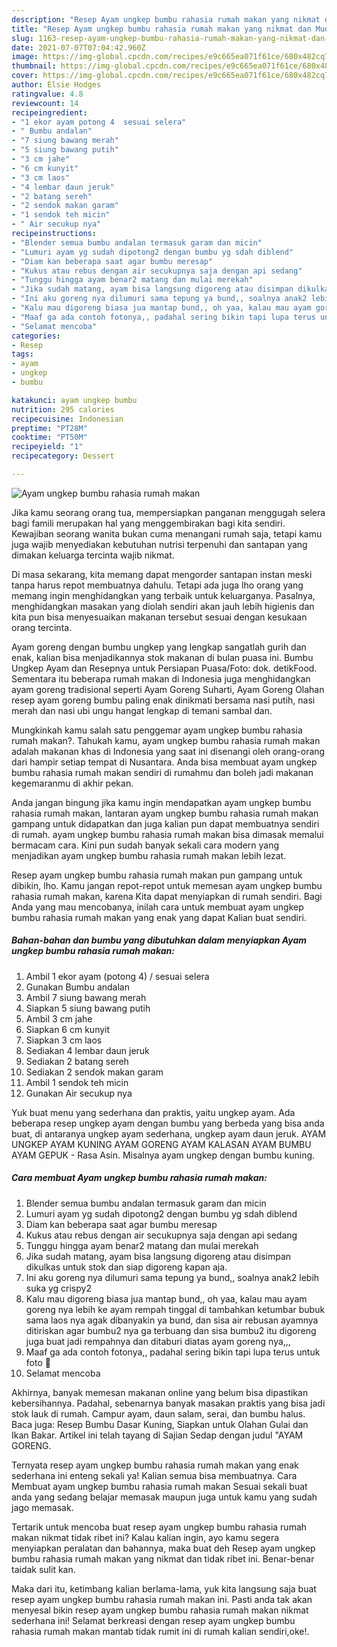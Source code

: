 ```yaml
---
description: "Resep Ayam ungkep bumbu rahasia rumah makan yang nikmat dan Mudah Dibuat"
title: "Resep Ayam ungkep bumbu rahasia rumah makan yang nikmat dan Mudah Dibuat"
slug: 1163-resep-ayam-ungkep-bumbu-rahasia-rumah-makan-yang-nikmat-dan-mudah-dibuat
date: 2021-07-07T07:04:42.960Z
image: https://img-global.cpcdn.com/recipes/e9c665ea071f61ce/680x482cq70/ayam-ungkep-bumbu-rahasia-rumah-makan-foto-resep-utama.jpg
thumbnail: https://img-global.cpcdn.com/recipes/e9c665ea071f61ce/680x482cq70/ayam-ungkep-bumbu-rahasia-rumah-makan-foto-resep-utama.jpg
cover: https://img-global.cpcdn.com/recipes/e9c665ea071f61ce/680x482cq70/ayam-ungkep-bumbu-rahasia-rumah-makan-foto-resep-utama.jpg
author: Elsie Hodges
ratingvalue: 4.8
reviewcount: 14
recipeingredient:
- "1 ekor ayam potong 4  sesuai selera"
- " Bumbu andalan"
- "7 siung bawang merah"
- "5 siung bawang putih"
- "3 cm jahe"
- "6 cm kunyit"
- "3 cm laos"
- "4 lembar daun jeruk"
- "2 batang sereh"
- "2 sendok makan garam"
- "1 sendok teh micin"
- " Air secukup nya"
recipeinstructions:
- "Blender semua bumbu andalan termasuk garam dan micin"
- "Lumuri ayam yg sudah dipotong2 dengan bumbu yg sdah diblend"
- "Diam kan beberapa saat agar bumbu meresap"
- "Kukus atau rebus dengan air secukupnya saja dengan api sedang"
- "Tunggu hingga ayam benar2 matang dan mulai merekah"
- "Jika sudah matang, ayam bisa langsung digoreng atau disimpan dikulkas untuk stok dan siap digoreng kapan aja."
- "Ini aku goreng nya dilumuri sama tepung ya bund,, soalnya anak2 lebih suka yg crispy2"
- "Kalu mau digoreng biasa jua mantap bund,, oh yaa, kalau mau ayam goreng nya lebih ke ayam rempah tinggal di tambahkan ketumbar bubuk sama laos nya agak dibanyakin ya bund, dan sisa air rebusan ayamnya ditiriskan agar bumbu2 nya ga terbuang dan sisa bumbu2 itu digoreng juga buat jadi rempahnya dan ditaburi diatas ayam goreng nya,,,"
- "Maaf ga ada contoh fotonya,, padahal sering bikin tapi lupa terus untuk foto 🙏"
- "Selamat mencoba"
categories:
- Resep
tags:
- ayam
- ungkep
- bumbu

katakunci: ayam ungkep bumbu 
nutrition: 295 calories
recipecuisine: Indonesian
preptime: "PT28M"
cooktime: "PT50M"
recipeyield: "1"
recipecategory: Dessert

---
```



![Ayam ungkep bumbu rahasia rumah makan](https://img-global.cpcdn.com/recipes/e9c665ea071f61ce/680x482cq70/ayam-ungkep-bumbu-rahasia-rumah-makan-foto-resep-utama.jpg)

Jika kamu seorang orang tua, mempersiapkan panganan menggugah selera bagi famili merupakan hal yang menggembirakan bagi kita sendiri. Kewajiban seorang  wanita bukan cuma menangani rumah saja, tetapi kamu juga wajib menyediakan kebutuhan nutrisi terpenuhi dan santapan yang dimakan keluarga tercinta wajib nikmat.

Di masa  sekarang, kita memang dapat mengorder santapan instan meski tanpa harus repot membuatnya dahulu. Tetapi ada juga lho orang yang memang ingin menghidangkan yang terbaik untuk keluarganya. Pasalnya, menghidangkan masakan yang diolah sendiri akan jauh lebih higienis dan kita pun bisa menyesuaikan makanan tersebut sesuai dengan kesukaan orang tercinta. 

Ayam goreng dengan bumbu ungkep yang lengkap sangatlah gurih dan enak, kalian bisa menjadikannya stok makanan di bulan puasa ini. Bumbu Ungkep Ayam dan Resepnya untuk Persiapan Puasa/Foto: dok. detikFood. Sementara itu beberapa rumah makan di Indonesia juga menghidangkan ayam goreng tradisional seperti Ayam Goreng Suharti, Ayam Goreng Olahan resep ayam goreng bumbu paling enak dinikmati bersama nasi putih, nasi merah dan nasi ubi ungu hangat lengkap di temani sambal dan.

Mungkinkah kamu salah satu penggemar ayam ungkep bumbu rahasia rumah makan?. Tahukah kamu, ayam ungkep bumbu rahasia rumah makan adalah makanan khas di Indonesia yang saat ini disenangi oleh orang-orang dari hampir setiap tempat di Nusantara. Anda bisa membuat ayam ungkep bumbu rahasia rumah makan sendiri di rumahmu dan boleh jadi makanan kegemaranmu di akhir pekan.

Anda jangan bingung jika kamu ingin mendapatkan ayam ungkep bumbu rahasia rumah makan, lantaran ayam ungkep bumbu rahasia rumah makan gampang untuk didapatkan dan juga kalian pun dapat membuatnya sendiri di rumah. ayam ungkep bumbu rahasia rumah makan bisa dimasak memalui bermacam cara. Kini pun sudah banyak sekali cara modern yang menjadikan ayam ungkep bumbu rahasia rumah makan lebih lezat.

Resep ayam ungkep bumbu rahasia rumah makan pun gampang untuk dibikin, lho. Kamu jangan repot-repot untuk memesan ayam ungkep bumbu rahasia rumah makan, karena Kita dapat menyiapkan di rumah sendiri. Bagi Anda yang mau mencobanya, inilah cara untuk membuat ayam ungkep bumbu rahasia rumah makan yang enak yang dapat Kalian buat sendiri.

<!--inarticleads1-->

##### Bahan-bahan dan bumbu yang dibutuhkan dalam menyiapkan Ayam ungkep bumbu rahasia rumah makan:

1. Ambil 1 ekor ayam (potong 4) / sesuai selera
1. Gunakan  Bumbu andalan
1. Ambil 7 siung bawang merah
1. Siapkan 5 siung bawang putih
1. Ambil 3 cm jahe
1. Siapkan 6 cm kunyit
1. Siapkan 3 cm laos
1. Sediakan 4 lembar daun jeruk
1. Sediakan 2 batang sereh
1. Sediakan 2 sendok makan garam
1. Ambil 1 sendok teh micin
1. Gunakan  Air secukup nya


Yuk buat menu yang sederhana dan praktis, yaitu ungkep ayam. Ada beberapa resep ungkep ayam dengan bumbu yang berbeda yang bisa anda buat, di antaranya ungkep ayam sederhana, ungkep ayam daun jeruk. AYAM UNGKEP AYAM KUNING AYAM GORENG AYAM KALASAN AYAM BUMBU AYAM GEPUK - Rasa Asin. Misalnya ayam ungkep dengan bumbu kuning. 

<!--inarticleads2-->

##### Cara membuat Ayam ungkep bumbu rahasia rumah makan:

1. Blender semua bumbu andalan termasuk garam dan micin
1. Lumuri ayam yg sudah dipotong2 dengan bumbu yg sdah diblend
1. Diam kan beberapa saat agar bumbu meresap
1. Kukus atau rebus dengan air secukupnya saja dengan api sedang
1. Tunggu hingga ayam benar2 matang dan mulai merekah
1. Jika sudah matang, ayam bisa langsung digoreng atau disimpan dikulkas untuk stok dan siap digoreng kapan aja.
1. Ini aku goreng nya dilumuri sama tepung ya bund,, soalnya anak2 lebih suka yg crispy2
1. Kalu mau digoreng biasa jua mantap bund,, oh yaa, kalau mau ayam goreng nya lebih ke ayam rempah tinggal di tambahkan ketumbar bubuk sama laos nya agak dibanyakin ya bund, dan sisa air rebusan ayamnya ditiriskan agar bumbu2 nya ga terbuang dan sisa bumbu2 itu digoreng juga buat jadi rempahnya dan ditaburi diatas ayam goreng nya,,,
1. Maaf ga ada contoh fotonya,, padahal sering bikin tapi lupa terus untuk foto 🙏
1. Selamat mencoba


Akhirnya, banyak memesan makanan online yang belum bisa dipastikan kebersihannya. Padahal, sebenarnya banyak masakan praktis yang bisa jadi stok lauk di rumah. Campur ayam, daun salam, serai, dan bumbu halus. Baca juga: Resep Bumbu Dasar Kuning, Siapkan untuk Olahan Gulai dan Ikan Bakar. Artikel ini telah tayang di Sajian Sedap dengan judul &#34;AYAM GORENG. 

Ternyata resep ayam ungkep bumbu rahasia rumah makan yang enak sederhana ini enteng sekali ya! Kalian semua bisa membuatnya. Cara Membuat ayam ungkep bumbu rahasia rumah makan Sesuai sekali buat anda yang sedang belajar memasak maupun juga untuk kamu yang sudah jago memasak.

Tertarik untuk mencoba buat resep ayam ungkep bumbu rahasia rumah makan nikmat tidak ribet ini? Kalau kalian ingin, ayo kamu segera menyiapkan peralatan dan bahannya, maka buat deh Resep ayam ungkep bumbu rahasia rumah makan yang nikmat dan tidak ribet ini. Benar-benar taidak sulit kan. 

Maka dari itu, ketimbang kalian berlama-lama, yuk kita langsung saja buat resep ayam ungkep bumbu rahasia rumah makan ini. Pasti anda tak akan menyesal bikin resep ayam ungkep bumbu rahasia rumah makan nikmat sederhana ini! Selamat berkreasi dengan resep ayam ungkep bumbu rahasia rumah makan mantab tidak rumit ini di rumah kalian sendiri,oke!.


